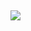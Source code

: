  ⠀ <p>![](https://media.discordapp.net/attachments/1174359818836910140/1404148138268164166/GlxyM0cWMAA7oHz-removebg-preview.png?ex=689a225b&is=6898d0db&hm=1a0dc6ee0c9344cff719fd4488fff438007c03ee3a88ffb16602d325f37feaf0&=&format=webp&quality=lossless&width=747&height=889)</p>
 
